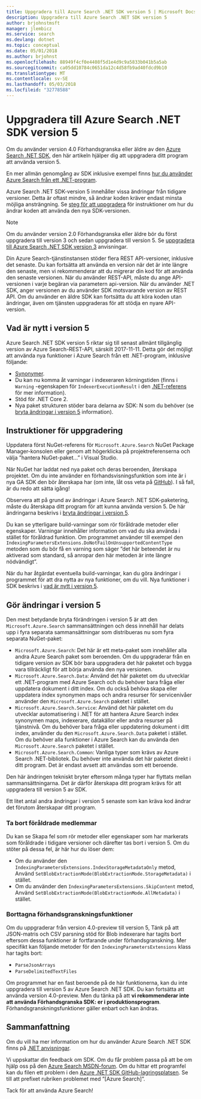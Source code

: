 ```yaml
---
title: Uppgradera till Azure Search .NET SDK version 5 | Microsoft Docs
description: Uppgradera till Azure Search .NET SDK version 5
author: brjohnstmsft
manager: jlembicz
ms.service: search
ms.devlang: dotnet
ms.topic: conceptual
ms.date: 05/01/2018
ms.author: brjohnst
ms.openlocfilehash: 88949f4cf0e4408f5d1e4d9c9a5833b041b5a5ab
ms.sourcegitcommit: ca05dd10784c0651da12c4d58fb9ad40fdcd9b10
ms.translationtype: MT
ms.contentlocale: sv-SE
ms.lasthandoff: 05/03/2018
ms.locfileid: "32778588"
---
```

# <a name="upgrading-to-the-azure-search-net-sdk-version-5"></a>Uppgradera till Azure Search .NET SDK version 5
Om du använder version 4.0 Förhandsgranska eller äldre av den [Azure Search .NET SDK](https://aka.ms/search-sdk), den här artikeln hjälper dig att uppgradera ditt program att använda version 5.

En mer allmän genomgång av SDK inklusive exempel finns [hur du använder Azure Search från ett .NET-program](search-howto-dotnet-sdk.md).

Azure Search .NET SDK-version 5 innehåller vissa ändringar från tidigare versioner. Detta är oftast mindre, så ändrar koden kräver endast minsta möjliga ansträngning. Se [steg för att uppgradera](#UpgradeSteps) för instruktioner om hur du ändrar koden att använda den nya SDK-versionen.

> [!NOTE]
> Om du använder version 2.0 Förhandsgranska eller äldre bör du först uppgradera till version 3 och sedan uppgradera till version 5. Se [uppgradera till Azure Search .NET SDK version 3](search-dotnet-sdk-migration.md) anvisningar.
>
> Din Azure Search-tjänstinstansen stöder flera REST API-versioner, inklusive det senaste. Du kan fortsätta att använda en version när det är inte längre den senaste, men vi rekommenderar att du migrerar din kod för att använda den senaste versionen. När du använder REST-API, måste du ange API-versionen i varje begäran via parametern api-version. När du använder .NET SDK, anger versionen av du använder SDK motsvarande version av REST API. Om du använder en äldre SDK kan fortsätta du att köra koden utan ändringar, även om tjänsten uppgraderas för att stödja en nyare API-version.

<a name="WhatsNew"></a>

## <a name="whats-new-in-version-5"></a>Vad är nytt i version 5
Azure Search .NET SDK version 5 riktar sig till senast allmänt tillgänglig version av Azure Search-REST-API, särskilt 2017-11-11. Detta gör det möjligt att använda nya funktioner i Azure Search från ett .NET-program, inklusive följande:

* [Synonymer](search-synonyms.md).
* Du kan nu komma åt varningar i indexeraren körningstiden (finns i `Warning` -egenskapen för `IndexerExecutionResult` i den [.NET-referens](https://docs.microsoft.com/dotnet/api/microsoft.azure.search.models.indexerexecutionresult?view=azure-dotnet) för mer information).
* Stöd för .NET Core 2.
* Nya paket strukturen stöder bara delarna av SDK: N som du behöver (se [bryta ändringar i version 5](#ListOfChanges) information).

<a name="UpgradeSteps"></a>

## <a name="steps-to-upgrade"></a>Instruktioner för uppgradering
Uppdatera först NuGet-referens för `Microsoft.Azure.Search` NuGet Package Manager-konsolen eller genom att högerklicka på projektreferenserna och välja ”hantera NuGet-paket...” i Visual Studio.

När NuGet har laddat ned nya paket och deras beroenden, återskapa projektet. Om du inte använder en förhandsvisningsfunktion som inte är i nya GA SDK den bör återskapa har (om inte, låt oss veta på [GitHub](https://github.com/azure/azure-sdk-for-net/issues)). I så fall, är du redo att sätta igång!

Observera att på grund av ändringar i Azure Search .NET SDK-paketering, måste du återskapa ditt program för att kunna använda version 5. De här ändringarna beskrivs i [bryta ändringar i version 5](#ListOfChanges).

Du kan se ytterligare build-varningar som rör föråldrade metoder eller egenskaper. Varningar innehåller information om vad du ska använda i stället för föråldrad funktion. Om programmet använder till exempel den `IndexingParametersExtensions.DoNotFailOnUnsupportedContentType` metoden som du bör få en varning som säger ”det här beteendet är nu aktiverad som standard, så anropar den här metoden är inte längre nödvändigt”.

När du har åtgärdat eventuella build-varningar, kan du göra ändringar i programmet för att dra nytta av nya funktioner, om du vill. Nya funktioner i SDK beskrivs i [vad är nytt i version 5](#WhatsNew).

<a name="ListOfChanges"></a>

## <a name="breaking-changes-in-version-5"></a>Gör ändringar i version 5
Den mest betydande bryta förändringen i version 5 är att den `Microsoft.Azure.Search` sammansättningen och dess innehåll har delats upp i fyra separata sammansättningar som distribueras nu som fyra separata NuGet-paket:

 - `Microsoft.Azure.Search`: Det här är ett meta-paket som innehåller alla andra Azure Search paket som beroenden. Om du uppgraderar från en tidigare version av SDK bör bara uppgradera det här paketet och bygga vara tillräckligt för att börja använda den nya versionen.
 - `Microsoft.Azure.Search.Data`: Använd det här paketet om du utvecklar ett .NET-program med Azure Search och du behöver bara fråga eller uppdatera dokument i ditt index. Om du också behöva skapa eller uppdatera index synonymen maps och andra resurser för servicenivåer använder den `Microsoft.Azure.Search` paketet i stället.
 - `Microsoft.Azure.Search.Service`: Använd det här paketet om du utvecklar automatisering i .NET för att hantera Azure Search index synonymen maps, indexerare, datakällor eller andra resurser på tjänstnivå. Om du behöver bara fråga eller uppdatering dokument i ditt index, använder du den `Microsoft.Azure.Search.Data` paketet i stället. Om du behöver alla funktioner i Azure Search kan du använda den `Microsoft.Azure.Search` paketet i stället.
 - `Microsoft.Azure.Search.Common`: Vanliga typer som krävs av Azure Search .NET-bibliotek. Du behöver inte använda det här paketet direkt i ditt program. Det är endast avsett att användas som ett beroende.
 
Den här ändringen tekniskt bryter eftersom många typer har flyttats mellan sammansättningarna. Det är därför återskapa ditt program krävs för att uppgradera till version 5 av SDK.

Ett litet antal andra ändringar i version 5 senaste som kan kräva kod ändrar det förutom återskapar ditt program.

### <a name="removed-obsolete-members"></a>Ta bort föråldrade medlemmar

Du kan se Skapa fel som rör metoder eller egenskaper som har markerats som föråldrade i tidigare versioner och därefter tas bort i version 5. Om du stöter på dessa fel, är här hur du löser dem:

- Om du använder den `IndexingParametersExtensions.IndexStorageMetadataOnly` metod, Använd `SetBlobExtractionMode(BlobExtractionMode.StorageMetadata)` i stället.
- Om du använder den `IndexingParametersExtensions.SkipContent` metod, Använd `SetBlobExtractionMode(BlobExtractionMode.AllMetadata)` i stället.

### <a name="removed-preview-features"></a>Borttagna förhandsgranskningsfunktioner

Om du uppgraderar från version 4.0-preview till version 5, Tänk på att JSON-matris och CSV parsning stöd för Blob indexerare har tagits bort eftersom dessa funktioner är fortfarande under förhandsgranskning. Mer specifikt kan följande metoder för den `IndexingParametersExtensions` klass har tagits bort:

- `ParseJsonArrays`
- `ParseDelimitedTextFiles`

Om programmet har en fast beroende på de här funktionerna, kan du inte uppgradera till version 5 av Azure Search .NET SDK. Du kan fortsätta att använda version 4.0-preview. Men du tänka på att **vi rekommenderar inte att använda Förhandsgranska SDK: er i produktionsprogram**. Förhandsgranskningsfunktioner gäller enbart och kan ändras.

## <a name="conclusion"></a>Sammanfattning
Om du vill ha mer information om hur du använder Azure Search .NET SDK finns på [.NET anvisningar](search-howto-dotnet-sdk.md).

Vi uppskattar din feedback om SDK. Om du får problem passa på att be om hjälp oss på den [Azure Search MSDN-forum](https://social.msdn.microsoft.com/Forums/azure/home?forum=azuresearch). Om du hittar ett programfel kan du filen ett problem i den [Azure .NET SDK GitHub-lagringsplatsen](https://github.com/Azure/azure-sdk-for-net/issues). Se till att prefixet rubriken problemet med ”[Azure Search]”.

Tack för att använda Azure Search!

